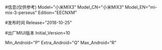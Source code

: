 #信息(仅供参考)
Model="小米MIX3"
Model_CN="小米MIX3"
Model_EN="mi-mix-3-perseus"
Edition="EECNXM"

#发布时间
Release="2018-10-25"

#出厂MIUI版本
Initial_Version=10

Min_Android="P"
Extra_Android="Q"
Max_Android="R"
